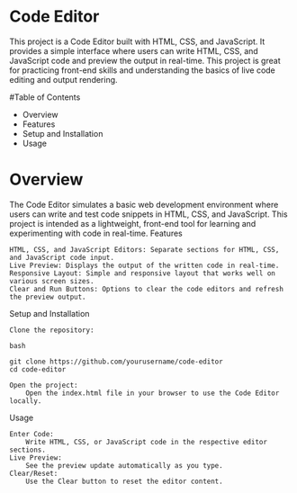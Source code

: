 # Code Editor

This project is a Code Editor built with HTML, CSS, and JavaScript. It provides a simple interface where users can write HTML, CSS, and JavaScript code and preview the output in real-time. This project is great for practicing front-end skills and understanding the basics of live code editing and output rendering.

#Table of Contents

- Overview
- Features
- Setup and Installation
- Usage
    

# Overview

The Code Editor simulates a basic web development environment where users can write and test code snippets in HTML, CSS, and JavaScript. This project is intended as a lightweight, front-end tool for learning and experimenting with code in real-time.
Features

    HTML, CSS, and JavaScript Editors: Separate sections for HTML, CSS, and JavaScript code input.
    Live Preview: Displays the output of the written code in real-time.
    Responsive Layout: Simple and responsive layout that works well on various screen sizes.
    Clear and Run Buttons: Options to clear the code editors and refresh the preview output.

Setup and Installation

    Clone the repository:

    bash

    git clone https://github.com/yourusername/code-editor
    cd code-editor

    Open the project:
        Open the index.html file in your browser to use the Code Editor locally.

Usage

    Enter Code:
        Write HTML, CSS, or JavaScript code in the respective editor sections.
    Live Preview:
        See the preview update automatically as you type.
    Clear/Reset:
        Use the Clear button to reset the editor content.
